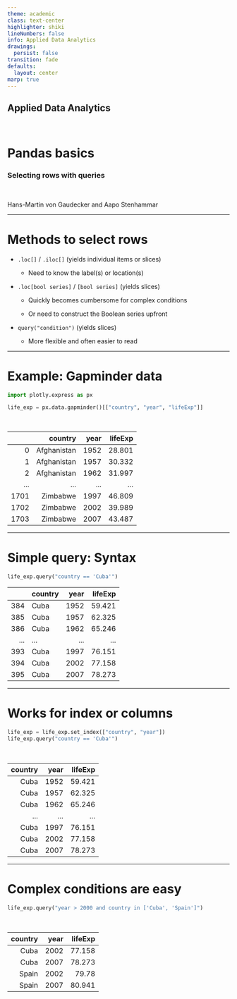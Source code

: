 ```yaml
---
theme: academic
class: text-center
highlighter: shiki
lineNumbers: false
info: Applied Data Analytics
drawings:
  persist: false
transition: fade
defaults:
  layout: center
marp: true
---
```


## Applied Data Analytics

<br>

# Pandas basics

### Selecting rows with queries

<br>

Hans-Martin von Gaudecker and Aapo Stenhammar

---

# Methods to select rows

- `.loc[]` / `.iloc[]` (yields individual items or slices)

  - Need to know the label(s) or location(s)

- `.loc[bool series]` / `[bool series]` (yields slices)

  - Quickly becomes cumbersome for complex conditions

  - Or need to construct the Boolean series upfront

- `query("condition")` (yields slices)

  - More flexible and often easier to read

---

# Example: Gapminder data

```python
import plotly.express as px

life_exp = px.data.gapminder()[["country", "year", "lifeExp"]]
```

<br/>

<div class="flex">
<div>

|      |     country | year | lifeExp |
| ---: | ----------: | ---: | ------: |
|    0 | Afghanistan | 1952 |  28.801 |
|    1 | Afghanistan | 1957 |  30.332 |
|    2 | Afghanistan | 1962 |  31.997 |
|  ... |         ... |  ... |     ... |
| 1701 |    Zimbabwe | 1997 |  46.809 |
| 1702 |    Zimbabwe | 2002 |  39.989 |
| 1703 |    Zimbabwe | 2007 |  43.487 |

</div>
</div>

---

# Simple query: Syntax

```python
life_exp.query("country == 'Cuba'")
```

<div class="flex">
<div>

|     | country | year | lifeExp |
| --: | :------ | ---: | ------: |
| 384 | Cuba    | 1952 |  59.421 |
| 385 | Cuba    | 1957 |  62.325 |
| 386 | Cuba    | 1962 |  65.246 |
| ... | ...     |  ... |     ... |
| 393 | Cuba    | 1997 |  76.151 |
| 394 | Cuba    | 2002 |  77.158 |
| 395 | Cuba    | 2007 |  78.273 |

</div>
</div>

---

# Works for index or columns

<div class="flex">
<div>

```python
life_exp = life_exp.set_index(["country", "year"])
life_exp.query("country == 'Cuba'")
```

<br/>

| country   |   year |   lifeExp |
|----------:|-------:|----------:|
| Cuba      |   1952 |    59.421 |
| Cuba      |   1957 |    62.325 |
| Cuba      |   1962 |    65.246 |
| ... | ...     |  ... |
| Cuba      |   1997 |    76.151 |
| Cuba      |   2002 |    77.158 |
| Cuba      |   2007 |    78.273 |

</div>
</div>

---

# Complex conditions are easy

```python
life_exp.query("year > 2000 and country in ['Cuba', 'Spain']")
```

<br/>

<div class="flex">
<div>

| country   |   year |   lifeExp |
|----------:|-------:|----------:|
| Cuba      |   2002 |    77.158 |
| Cuba      |   2007 |    78.273 |
| Spain     |   2002 |    79.78  |
| Spain     |   2007 |    80.941 |

</div>
</div>
